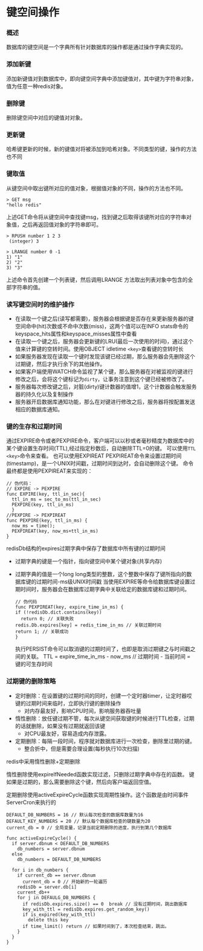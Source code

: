 # 键空间操作

### 概述

数据库的键空间是一个字典所有针对数据库的操作都是通过操作字典实现的。

### 添加新键

添加新键值对到数据库中，即向键空间字典中添加键值对，其中键为字符串对象，值为任意一种redis对象。

### 删除键

删除键空间中对应的键值对对象。

### 更新键

哈希键更新的时候，新的键值对将被添加到哈希对象。不同类型的键，操作的方法也不同

### 键取值

从键空间中取出键所对应的值对象，根据值对象的不同，操作的方法也不同。

```
> GET msg 
"hello redis"
```

上述GET命令将从键空间中查找键msg，找到键之后取得该键所对应的字符串对象值，之后再返回值对象的字符串即可。

```
> RPUSH number 1 2 3
 (integer) 3

> LRANGE number 0 -1
1) "1"
2) "2"
3) "3"
```

上述命令首先创建一个列表键，然后调用LRANGE 方法取出列表对象中包含的全部字符串的值。

### 读写键空间时的维护操作

* 在读取一个键之后\(读写都需要\)，服务器会根据键是否存在来更新服务器的键空间命中\(hit\)次数或不命中次数\(miss\)，这两个值可以在INFO stats命令的keyspace\_hits属性和keyspace\_misses属性中查看
* 在读取一个键之后，服务器会更新键的LRU\(最后一次使用的时间\)，通过这个值来计算键的空转时间。使用OBJECT idletime
  `<key>`查看键的空转时长
* 如果服务器发现在读取一个键时发现该键已经过期，那么服务器会先删除这个过期键，然后才执行余下的其他操作。
* 如果客户端使用WATCH命令监视了某个键，那么服务器在对被监视的键进行修改之后，会将这个键标记为`dirty`，让事务注意到这个键已经被修改了。
* 服务器每次修改键之后，对脏\(dirty\)键计数器的值增1，这个计数器会触发服务器的持久化以及复制操作
* 服务器开启数据库通知功能，那么在对键进行修改之后，服务器将按配置发送相应的数据库通知。

### 键的生存和过期时间

通过EXPIRE命令或者PEXPIRE命令，客户端可以以秒或者毫秒精度为数据库中的某个键设置生存时间\(TTL\),经过指定秒数后，自动删除TTL=0的键。 可以使用`TTL <key>`命令来查看。 也可以使用EXPIREAT PEXPIREAT命令来设置过期时间\(timestamp\)，是一个UNIX时间戳，过期时间到达时，会自动删除这个键。 命令最终都是使用PEXPIREAT来实现的：

```
// 伪代码：
// EXPIRE -> PEXPIRE
func EXPIRE(key, ttl_in_sec){
  ttl_in_ms = sec_to_ms(ttl_in_sec)
  PEXPIRE(key, ttl_in_ms)
  }
//PEXPIRE -> PEXPIREAT
func PEXPIRE(key, ttl_in_ms) {
  now_ms = time();
  PEXPIREAT(key, now_ms+ttl_in_ms)
}
```

redisDb结构的expires过期字典中保存了数据库中所有键的过期时间

* 过期字典的键是一个指针，指向键空间中某个键对象\(共享内存\)
* 过期字典的值是一个long long类型的整数，这个整数中保存了键所指向的数据库键的过期时间-ms级UNIX时间戳 当使用EXPIRE等命令给数据库键设置过期时间时，服务器会在数据库过期字典中关联给定的数据库键和过期时间。
  ```
  // 伪代码
  func PEXPIREAT(key, expire_time_in_ms) {
  if (!redisDb.dict.contains(key))
    return 0; // 关联失败
  redis.Db.expires[key] = redis_time_in_ms // 关联过期时间
  return 1; // 关联成功
  }
  ```

  执行PERSIST命令可以取消键的过期时间了，也即是取消过期键之与时间戳之间的关联。 TTL = expire\_time\_in\_ms - now\_ms // 过期时间 - 当前时间 = 键的可生存时间

### 过期键的删除策略

* 定时删除：在设置键的过期时间的同时，创建一个定时器timer，让定时器哎键的过期时间来临时，立即执行键的删除操作
  * 对内存最友好，影响CPU时间，影响服务器吞吐量
* 惰性删除：放任键过期不管，每次从键空间获取键的时候进行TTL检查，过期的话就删除，如果没有过期就返回该键
  * 对CPU最友好，容易造成内存泄露。
* 定期删除：每隔一段时间，程序就对数据库进行一次检查，删除里过期的键。
  * 整合折中，但是需要合理设置\(每秒执行10次扫描\)

redis中采用惰性删除+定期删除

惰性删除使用expireIfNeeded函数实现过滤，只删除过期字典中存在的函数。 键如果是过期的，那么需要删除这个键，然后向客户端返回空值。

定期删除使用activeExpireCycle函数实现周期性操作。这个函数是由时间事件ServerCron来执行的

```
DEFAULT_DB_NUMBERS = 16 // 默认每次检查的数据库数量为16
DEFAULT_KEY_NUMBERS = 20 // 默认每个数据库检查的键数量为20
current_db = 0 // 全局变量，记录当前定期删除的进度，执行到第几个数据库

func activeExpireCycle() {
  if server.dbnum < DEFAULT_DB_NUMBERS
    db_numbers = server.dbnum
  else
    db_numbers = DEFAULT_DB_NUMBERS

  for i in db_numbers {
    if current_db == server.dbnum
      current_db = 0 // 开始新的一轮遍历
    redisDb = server.db[i]
    current_db++
    for j in DEFAULG_DB_NUMBERS {
      if redisDb.expires.size() == 0  break // 没有过期时间，跳出数据库
      key_with_ttl = redisDb.expires.get_random_key()
      if is_expired(key_with_ttl)
        delete this key
      if time_limit() return // 如果时间到了，本次检查结束，跳出。
    }
  }
}
```



